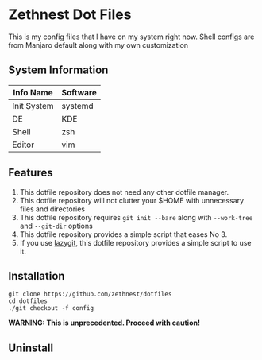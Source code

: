 # Zethnest Dot Files

This is my config files that I have on my system right now. Shell configs are from Manjaro default along with my own customization

## System Information

| Info Name   | Software |
| ---         | ---      |
| Init System | systemd  |
| DE          | KDE      |
| Shell       | zsh      |
| Editor      | vim      |

## Features

1. This dotfile repository does not need any other dotfile manager.
2. This dotfile repository will not clutter your $HOME with unnecessary files and directories
3. This dotfile repository requires `git init --bare` along with `--work-tree` and `--git-dir` options
4. This dotfile repository provides a simple script that eases No 3.
5. If you use [lazygit](https://github.com/jesseduffield/lazygit), this dotfile repository provides a simple script to use it.

## Installation

```terminal
git clone https://github.com/zethnest/dotfiles
cd dotfiles
./git checkout -f config
```

**WARNING: This is unprecedented. Proceed with caution!**

## Uninstall
